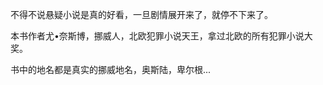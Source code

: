 

不得不说悬疑小说是真的好看，一旦剧情展开来了，就停不下来了。

本书作者尤•奈斯博，挪威人，北欧犯罪小说天王，拿过北欧的所有犯罪小说大奖。

书中的地名都是真实的挪威地名，奥斯陆，卑尔根...


